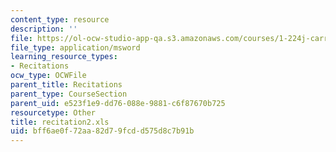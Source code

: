 ```yaml
---
content_type: resource
description: ''
file: https://ol-ocw-studio-app-qa.s3.amazonaws.com/courses/1-224j-carrier-systems-fall-2003/bff6ae0f72aa82d79fcdd575d8c7b91b_recitation2.xls
file_type: application/msword
learning_resource_types:
- Recitations
ocw_type: OCWFile
parent_title: Recitations
parent_type: CourseSection
parent_uid: e523f1e9-dd76-088e-9881-c6f87670b725
resourcetype: Other
title: recitation2.xls
uid: bff6ae0f-72aa-82d7-9fcd-d575d8c7b91b
---
```


